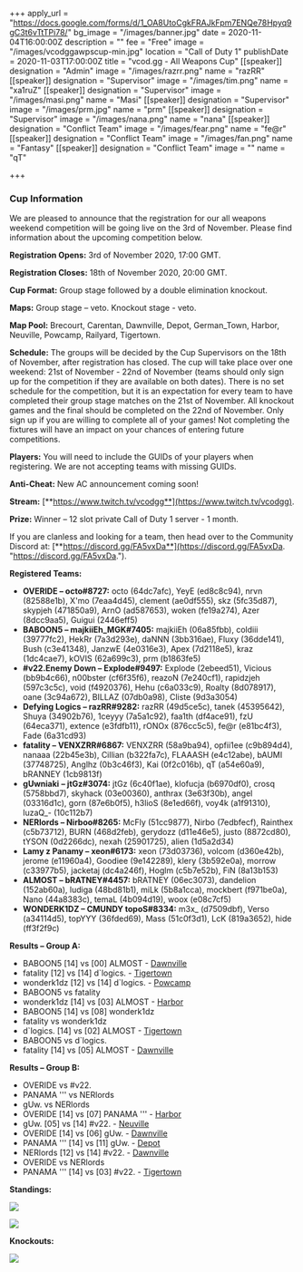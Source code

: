 +++
apply_url = "https://docs.google.com/forms/d/1_OA8UtoCgkFRAJkFpm7ENQe78Hpyq9gC3t6vTtTPi78/"
bg_image = "/images/banner.jpg"
date = 2020-11-04T16:00:00Z
description = ""
fee = "Free"
image = "/images/vcodggawpscup-min.jpg"
location = "Call of Duty 1"
publishDate = 2020-11-03T17:00:00Z
title = "vcod.gg - All Weapons Cup"
[[speaker]]
designation = "Admin"
image = "/images/razrr.png"
name = "razRR"
[[speaker]]
designation = "Supervisor"
image = "/images/tim.png"
name = "xa1ruZ"
[[speaker]]
designation = "Supervisor"
image = "/images/masi.png"
name = "Masi"
[[speaker]]
designation = "Supervisor"
image = "/images/prm.jpg"
name = "prm"
[[speaker]]
designation = "Supervisor"
image = "/images/nana.png"
name = "nana"
[[speaker]]
designation = "Conflict Team"
image = "/images/fear.png"
name = "fe@r"
[[speaker]]
designation = "Conflict Team"
image = "/images/fan.png"
name = "Fantasy"
[[speaker]]
designation = "Conflict Team"
image = ""
name = "qT"

+++
### **Cup Information**

We are pleased to announce that the registration for our all weapons weekend competition will be going live on the 3rd of November. Please find information about the upcoming competition below.

**Registration Opens:** 3rd of November 2020, 17:00 GMT.

**Registration Closes:** 18th of November 2020, 20:00 GMT.

**Cup Format:** Group stage followed by a double elimination knockout.

**Maps:** Group stage – veto. Knockout stage - veto.

**Map Pool:** Brecourt, Carentan, Dawnville, Depot, German_Town, Harbor, Neuville, Powcamp, Railyard, Tigertown.

**Schedule:** The groups will be decided by the Cup Supervisors on the 18th of November, after registration has closed. The cup will take place over one weekend: 21st of November - 22nd of November (teams should only sign up for the competition if they are available on both dates). There is no set schedule for the competition, but it is an expectation for every team to have completed their group stage matches on the 21st of November. All knockout games and the final should be completed on the 22nd of November. Only sign up if you are willing to complete all of your games! Not completing the fixtures will have an impact on your chances of entering future competitions.

**Players:** You will need to include the GUIDs of your players when registering. We are not accepting teams with missing GUIDs.

**Anti-Cheat:** New AC announcement coming soon!

**Stream:** [**https://www.twitch.tv/vcodgg**](https://www.twitch.tv/vcodgg).

**Prize:** Winner – 12 slot private Call of Duty 1 server - 1 month.

If you are clanless and looking for a team, then head over to the Community Discord at: [**https://discord.gg/FA5vxDa**](https://discord.gg/FA5vxDa. "https://discord.gg/FA5vxDa.").

**Registered Teams:**

* **OVERIDE – octo#8727:** octo (64dc7afc), YeyE (ed8c8c94), nrvn (82588e1b), X'mo (7eaa4d45), clement (ae0df555), skz (5fc35d87), skypjeh (471850a9), ArnO (ad587653), woken (fe19a274), Azer (8dcc9aa5), Guigui (2446eff5)
* **BABOON5 – majkiiEh_MGK#7405:** majkiiEh (06a85fbb), coldiii (39777fc2), HekRr (7a3d293e), daNNN (3bb316ae), Fluxy (36dde141), Bush (c3e41348), JanzwE (4e0316e3), Apex (7d2118e5), kraz (1dc4cae7), kOVIS (62a699c3), prm (b1863fe5)
* **#v22.Enemy Down – Explode#9497:** Explode (2ebeed51), Vicious (bb9b4c66), n00bster (cf6f35f6), reazoN (7e240cf1), rapidzjeh (597c3c5c), void (f4920376), Hehu (c6a033c9), Roalty (8d078917), oane (3c94a672), BILLAZ (07db0a98), Cliste (9d3a3054)
* **Defying Logics – razRR#9282:** razRR (49d5ce5c), tanek (45395642), Shuya (34902b76), 1ceyyy (7a5a1c92), faa1th (df4ace91), fzU (64eca371), extence (e3fdfb11), rONOx (876cc5c5), fe@r (e81bc4f3), Fade (6a31cd93)
* **fatality – VENXZRR#6867:** VENXZRR (58a9ba94), opfii1ee (c9b894d4), nanaaa (22b45e3b), Cillian (b322fa7c), FLAAASH (e4c12abe), bAUMI (37748725), Anglhz (0b3c46f3), Kai (0f2c016b), qT (a54e60a9), bRANNEY (1cb9813f)
* **gUwniaki** **– jtGz#3074:** jtGz (6c40f1ae), klofucja (b6970df0), crosq (5758bbd7), skyhack (03e00360), anthrax (3e63f30b), angel (03316d1c), gorn (87e6b0f5), h3lioS (8e1ed66f), voy4k (a1f91310), luzaQ_- (10c112b7)
* **NERlords – Nirboo#8265:** McFly (51cc9877), Nirbo (7edbfecf), Rainthex (c5b73712), BURN (468d2feb), gerydozz (d11e46e5), justo (8872cd80), tYSON (0d2266dc), nexah (25901725), alien (1d5a2d34)
* **Lamy z Panamy – xeon#6173:** xeon (73d03736), volcom (d360e42b), jerome (e11960a4), Goodiee (9e142289), klery (3b592e0a), morrow (c33977b5), jacketaj (dc4a246f), Hoglm (c5b7e52b), FiN (8a13b153)
* **ALMOST – bRATNEY#4457:** bRATNEY (06ec3073), dandelion (152ab60a), ludiga (48bd81b1), miLk (5b8a1cca), mockbert (f971be0a), Nano (44a8383c), temaL (4b094d19), woox (e08c7cf5)
* **WONDERK1DZ – CMUNDY topoS#8334:** m3x_ (d7509dbf), Verso (a34114d5), topYYY (36fded69), Mass (51c0f3d1), LcK (819a3652), hide (ff3f2f9c)

**Results – Group A:**

* BABOON5 \[14\] vs \[00\] ALMOST - [Dawnville](https://imgur.com/a/fmyakkd)
* fatality \[12\] vs \[14\] d\`logics. - [Tigertown](https://i.imgur.com/xdCuDKS.jpg)
* wonderk1dz \[12\] vs \[14\] d\`logics. - [Powcamp](https://i.imgur.com/qWVZS3y.jpg)
* BABOON5 vs fatality
* wonderk1dz \[14\] vs \[03\] ALMOST - [Harbor](https://i.imgur.com/K9846Ee.jpg)
* BABOON5 \[14\] vs \[08\] wonderk1dz
* fatality vs wonderk1dz
* d\`logics. \[14\] vs \[02\] ALMOST - [Tigertown](https://i.imgur.com/L1MOP2d.jpg)
* BABOON5 vs d\`logics.
* fatality \[14\] vs \[05\] ALMOST - [Dawnville](https://i.imgur.com/RKDTpYc.jpg)

**Results – Group B:**

* OVERIDE vs #v22.
* PANAMA ''' vs NERlords
* gUw. vs NERlords
* OVERIDE \[14\] vs \[07\] PANAMA ''' - [Harbor](https://i.imgur.com/navYlOw.jpg)
* gUw. \[05\] vs \[14\] #v22. - [Neuville](https://i.imgur.com/S1OpvRj.jpg)
* OVERIDE \[14\] vs \[06\] gUw. - [Dawnville](https://i.imgur.com/QsIGZ5j.jpg)
* PANAMA ''' \[14\] vs \[11\] gUw. - [Depot](https://i.imgur.com/LC6duYe.jpg)
* NERlords \[12\] vs \[14\] #v22. - [Dawnville](https://i.imgur.com/yEsi6DG.jpg)
* OVERIDE vs NERlords
* PANAMA ''' \[14\] vs \[03\] #v22. - [Tigertown](https://cdn.discordapp.com/attachments/719233329689526282/779814112146227200/shot0210.jpg)

**Standings:**

![](/images/111ga.PNG)

![](/images/222gb.PNG)

**Knockouts:**

![](/images/allwepko.PNG)